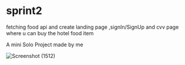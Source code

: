 # sprint2
fetching food api and create landing page ,signIn/SignUp and cvv page where u can buy the hotel food item

A mini Solo Project made by me

![Screenshot (1512)](https://user-images.githubusercontent.com/96307715/159108624-2dc4e637-e88c-4f81-88a7-e2f1fe2a04e5.png)
